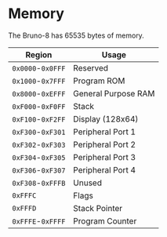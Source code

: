 # Memory

The Bruno-8 has 65535 bytes of memory.

| Region            | Usage               |
|-------------------|---------------------|
| `0x0000`-`0x0FFF` | Reserved            |
| `0x1000`-`0x7FFF` | Program ROM         |
| `0x8000`-`0xEFFF` | General Purpose RAM |
| `0xF000`-`0xF0FF` | Stack               |
| `0xF100`-`0xF2FF` | Display (128x64)    |
| `0xF300`-`0xF301` | Peripheral Port 1   |
| `0xF302`-`0xF303` | Peripheral Port 2   |
| `0xF304`-`0xF305` | Peripheral Port 3   |
| `0xF306`-`0xF307` | Peripheral Port 4   |
| `0xF308`-`0xFFFB` | Unused              |
| `0xFFFC`          | Flags               |
| `0xFFFD`          | Stack Pointer       | 
| `0xFFFE`-`0xFFFF` | Program Counter     |
